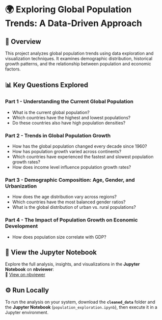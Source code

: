 # 🌍 Exploring Global Population Trends: A Data-Driven Approach  

## 📌 Overview  
This project analyzes global population trends using data exploration and visualization techniques. It examines demographic distribution, historical growth patterns, and the relationship between population and economic factors.  

## 📊 Key Questions Explored  

### **Part 1 - Understanding the Current Global Population**  
- What is the current global population?  
- Which countries have the highest and lowest populations?  
- Do these countries also have high population densities?  

### **Part 2 - Trends in Global Population Growth**  
- How has the global population changed every decade since 1960?  
- How has population growth varied across continents?  
- Which countries have experienced the fastest and slowest population growth rates?  
- How does income level influence population growth rates?  

### **Part 3 - Demographic Composition: Age, Gender, and Urbanization**  
- How does the age distribution vary across regions?  
- Which countries have the most balanced gender ratios?  
- What is the global distribution of urban vs. rural populations?  

### **Part 4 - The Impact of Population Growth on Economic Development**  
- How does population size correlate with GDP?  

## 📂 View the Jupyter Notebook  
Explore the full analysis, insights, and visualizations in the **Jupyter Notebook** on **nbviewer**:  
🔗 [View on nbviewer](https://nbviewer.org/github/Suwethaig/Projects/blob/main/global_population_exploration/population_exploration.ipynb)  

## ⚙️ Run Locally  
To run the analysis on your system, download the **`cleaned_data`** folder and the **Jupyter Notebook** (`population_exploration.ipynb`), then execute it in a Jupyter environment.  
